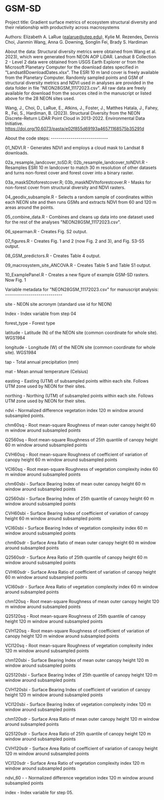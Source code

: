 # GSM-SD
Project title: Gradient surface metrics of ecosystem structural diversity and their relationship with productivity across macrosystems

Authors: Elizabeth A. LaRue (ealarue@utep.edu), Kylie M. Rezendes, Dennis Choi, Jianmin Wang, Anna G. Downing, Songlin Fei, Brady S. Hardiman

About the data:
Structural diversity metrics were obtained from Wang et al. 2023), which were generated from NEON AOP LiDAR. Landsat 8 Collection 2 - Level 2 data were obtained from USGS Earth Explorer or from the Microsoft Planetary Computer for the download dates specified in "Landsat8DownloadDates.xlsx". The ESRI 10 m land cover is freely available from the Planetary Computer. Randomly sampled points and GSM of structural diversity metrics and NDVI used in analyses are provided in the data folder in file "NEON28GSM_11172023.csv". All raw data are freely available for download from the sources cited in the manuscript or listed above for the 28 NEON sites used. 

Wang, J., Choi, D., LaRue, E., Atkins, J., Foster, J., Matthes Hatala, J., Fahey, R., Fei, S., Hardiman, B. (2023). Structural Diversity from the NEON Discrete-Return LiDAR Point Cloud in 2013-2022. Environmental Data Initiative. https://doi.org/10.6073/pasta/e02f855d69193a46571168575b35291d

About the code steps: -----------------------------

01_NDVI.R - Generates NDVI and employs a cloud mask to Landsat 8 downloads. 

02a_resample_landcover_toSD.R; 02b_resample_landcover_toNDVI.R - Resamples ESRI 10 m landcover to match 30 m resolution of other datasets and turns non-forest cover and forest cover into a binary raster.

03a_maskSDtoforestcover.R; 03b_maskNDVItoforestcover.R - Masks for non-forest cover from structural diversity and NDVI rasters.

04_geodiv_subsample.R - Selects a random sample of coordinates within each NEON site and then runs GSMs and extracts NDVI from 60 and 120 m areas around the points. 

05_combine_data.R - Combines and cleans up data into one dataset used for the rest of the analyses "NEON28GSM_11172023.csv". 

06_spearman.R - Creates Fig. S2 output.

07_figures.R - Creates Fig. 1 and 2 (now Fig. 2 and 3), and Fig. S3-S5 output. 

08_GSM_predictors.R - Creates Table 4 output. 

09_macrosystem_site_ANCOVA.R - Creates Table 5 and Table S1 output. 

10_ExamplePanel.R - Creates a new figure of example GSM-SD rasters. Now Fig. 1


Variable metadata for "NEON28GSM_11172023.csv" for manuscript analysis: -----------------------------

site - NEON site acronym (standard use id for NEON)	

Index - Index variable from step 04

forest_type - Forest type	 

latitude - Latitude (N) of the NEON site (common coordinate for whole site). WGS1984 

longitude - Longitude (W) of the NEON site (common coordinate for whole site). WGS1984

tap - Total annual precipitation (mm)	

mat - Mean annual temperature (Celsius)	

easting	- Easting (UTM) of subsampled points within each site. Follows UTM zone used by NEON for their sites. 

northing - Northing (UTM) of subsampled points within each site. Follows UTM zone used by NEON for their sites. 	

ndvi - Normalized difference vegetation index 120 m window around subsampled points.	

chm60sq	- Root mean-square Roughness of mean outer canopy height 60 m window around subsampled points

Q2560sq	- Root mean-square Roughness of 25th quantile of canopy height 60 m window around subsampled points

CVH60sq	- Root mean-square Roughness of coefficient of variation of canopy height 60 m window around subsampled points

VCI60sq	- Root mean-square Roughness of vegetation complexity index 60 m window around subsampled points

chm60sbi - Surface Bearing Index of mean outer canopy height 60 m window around subsampled points 	

Q2560sbi - Surface Bearing Index of 25th quantile of canopy height 60 m window around subsampled points	

CVH60sbi - Surface Bearing Index of coefficient of variation of canopy height 60 m window around subsampled points	

VCI60sbi - Surface Bearing Index of vegetation complexity index	60 m window around subsampled points

chm60sdr - Surface Area Ratio of mean outer canopy height 60 m window around subsampled points

Q2560sdr - Surface Area Ratio of 25th quantile of canopy height	60 m window around subsampled points

CVH60sdr - Surface Area Ratio of coefficient of variation of canopy height 60 m window around subsampled points	

VCI60sdr - Surface Area Ratio of vegetation complexity index 60 m window around subsampled points	

chm120sq - Root mean-square Roughness of mean outer canopy height 120 m window around subsampled points	

Q25120sq - Root mean-square Roughness of 25th quantile of canopy height	120 m window around subsampled points

CVH120sq - Root mean-square Roughness of coefficient of variation of canopy height 120 m window around subsampled points	

VCI120sq - Root mean-square Roughness of vegetation complexity index 120 m window around subsampled points	

chm120sbi - Surface Bearing Index of mean outer canopy height 120 m window around subsampled points	

Q25120sbi - Surface Bearing Index of 25th quantile of canopy height 120 m window around subsampled points	

CVH120sbi - Surface Bearing Index of coefficient of variation of canopy height 120 m window around subsampled points	

VCI120sbi - Surface Bearing Index of vegetation complexity index 120 m window around subsampled points	

chm120sdr - Surface Area Ratio of mean outer canopy height 120 m window around subsampled points	

Q25120sdr - Surface Area Ratio of 25th quantile of canopy height 120 m window around subsampled points	

CVH120sdr - Surface Area Ratio of coefficient of variation of canopy height 120 m window around subsampled points	

VCI120sdr - Surface Area Ratio of vegetation complexity index 120 m window around subsampled points	

ndvi_60	- - Normalized difference vegetation index 120 m window around subsampled points

index - Index variable for step 05. 
